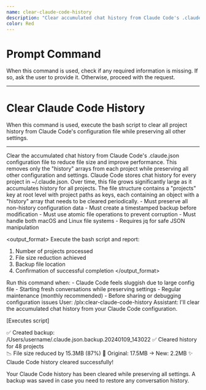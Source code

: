 ```yaml
---
name: clear-claude-code-history
description: "Clear accumulated chat history from Claude Code's .claude.json configuration file to reduce file size and improve performance"
color: Red
---
```

# Prompt Command

When this command is used, check if any required information is missing. If so, ask the user to provide it. Otherwise, proceed with the request.

---

# Clear Claude Code History

When this command is used, execute the bash script to clear all project history from Claude Code's configuration file while preserving all other settings.

---

<instruction>
Clear the accumulated chat history from Claude Code's .claude.json configuration file to reduce file size and improve performance. This removes only the "history" arrays from each project while preserving all other configuration and settings.
</instruction>

<context>
Claude Code stores chat history for every project in ~/.claude.json. Over time, this file grows significantly large as it accumulates history for all projects. The file structure contains a "projects" key at root level with project paths as keys, each containing an object with a "history" array that needs to be cleared periodically.
</context>

<script>
```bash
#!/bin/bash

# Clear Claude Code history from .claude.json
CLAUDE_CONFIG="$HOME/.claude.json"

# Check if file exists
if [ ! -f "$CLAUDE_CONFIG" ]; then
    echo "❌ Claude Code config not found at: $CLAUDE_CONFIG"
    exit 1
fi

# Create backup
BACKUP_FILE="${CLAUDE_CONFIG}.backup.$(date +%Y%m%d_%H%M%S)"
cp "$CLAUDE_CONFIG" "$BACKUP_FILE"
echo "✅ Created backup: $BACKUP_FILE"

# Clear history for all projects using jq
if command -v jq &> /dev/null; then
    # Use jq to clear history arrays
    jq '.projects |= with_entries(.value.history = [])' "$CLAUDE_CONFIG" > "${CLAUDE_CONFIG}.tmp" && \
    mv "${CLAUDE_CONFIG}.tmp" "$CLAUDE_CONFIG"
    
    # Count cleared projects
    PROJECT_COUNT=$(jq '.projects | keys | length' "$CLAUDE_CONFIG")
    
    # Calculate size reduction
    ORIGINAL_SIZE=$(stat -f%z "$BACKUP_FILE" 2>/dev/null || stat -c%s "$BACKUP_FILE" 2>/dev/null)
    NEW_SIZE=$(stat -f%z "$CLAUDE_CONFIG" 2>/dev/null || stat -c%s "$CLAUDE_CONFIG" 2>/dev/null)
    SIZE_REDUCTION=$((ORIGINAL_SIZE - NEW_SIZE))
    SIZE_REDUCTION_MB=$(echo "scale=2; $SIZE_REDUCTION / 1048576" | bc)
    
    echo "✅ Cleared history for $PROJECT_COUNT projects"
    echo "📉 File size reduced by ${SIZE_REDUCTION_MB}MB ($(echo "scale=1; $SIZE_REDUCTION * 100 / $ORIGINAL_SIZE" | bc)%)"
    echo "📁 Original: $(echo "scale=2; $ORIGINAL_SIZE / 1048576" | bc)MB → New: $(echo "scale=2; $NEW_SIZE / 1048576" | bc)MB"
else
    echo "❌ jq is required but not installed. Install with: brew install jq (macOS) or apt-get install jq (Linux)"
    exit 1
fi

echo "✨ Claude Code history cleared successfully!"
```
</script>

<constraints>
- Must preserve all non-history configuration data
- Must create a timestamped backup before modification
- Must use atomic file operations to prevent corruption
- Must handle both macOS and Linux file systems
- Requires jq for safe JSON manipulation
</constraints>

<output_format>
Execute the bash script and report:
1. Number of projects processed
2. File size reduction achieved
3. Backup file location
4. Confirmation of successful completion
</output_format>

<usage>
Run this command when:
- Claude Code feels sluggish due to large config file
- Starting fresh conversations while preserving settings
- Regular maintenance (monthly recommended)
- Before sharing or debugging configuration issues
</usage>

<example>
User: /plx:clear-claude-code-history
Assistant: I'll clear the accumulated chat history from your Claude Code configuration.

[Executes script]

✅ Created backup: /Users/username/.claude.json.backup.20240109_143022
✅ Cleared history for 48 projects  
📉 File size reduced by 15.3MB (87%)
📁 Original: 17.5MB → New: 2.2MB
✨ Claude Code history cleared successfully!

Your Claude Code history has been cleared while preserving all settings. A backup was saved in case you need to restore any conversation history.
</example>
